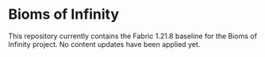 # Bioms of Infinity

This repository currently contains the Fabric 1.21.8 baseline for the Bioms of Infinity project. No content updates have been applied yet.
